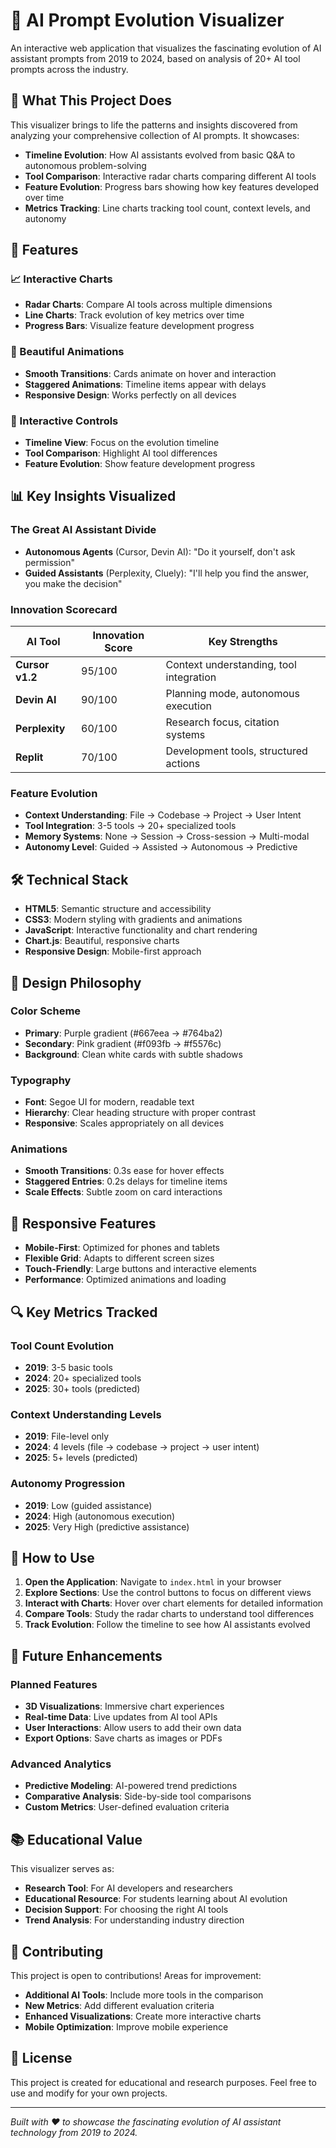 # 🤖 AI Prompt Evolution Visualizer

An interactive web application that visualizes the fascinating evolution of AI assistant prompts from 2019 to 2024, based on analysis of 20+ AI tool prompts across the industry.

## 🎯 What This Project Does

This visualizer brings to life the patterns and insights discovered from analyzing your comprehensive collection of AI prompts. It showcases:

- **Timeline Evolution**: How AI assistants evolved from basic Q&A to autonomous problem-solving
- **Tool Comparison**: Interactive radar charts comparing different AI tools
- **Feature Evolution**: Progress bars showing how key features developed over time
- **Metrics Tracking**: Line charts tracking tool count, context levels, and autonomy

## 🚀 Features

### 📈 Interactive Charts
- **Radar Charts**: Compare AI tools across multiple dimensions
- **Line Charts**: Track evolution of key metrics over time
- **Progress Bars**: Visualize feature development progress

### 🎨 Beautiful Animations
- **Smooth Transitions**: Cards animate on hover and interaction
- **Staggered Animations**: Timeline items appear with delays
- **Responsive Design**: Works perfectly on all devices

### 🔧 Interactive Controls
- **Timeline View**: Focus on the evolution timeline
- **Tool Comparison**: Highlight AI tool differences
- **Feature Evolution**: Show feature development progress

## 📊 Key Insights Visualized

### The Great AI Assistant Divide
- **Autonomous Agents** (Cursor, Devin AI): "Do it yourself, don't ask permission"
- **Guided Assistants** (Perplexity, Cluely): "I'll help you find the answer, you make the decision"

### Innovation Scorecard
| AI Tool | Innovation Score | Key Strengths |
|---------|-----------------|---------------|
| **Cursor v1.2** | 95/100 | Context understanding, tool integration |
| **Devin AI** | 90/100 | Planning mode, autonomous execution |
| **Perplexity** | 60/100 | Research focus, citation systems |
| **Replit** | 70/100 | Development tools, structured actions |

### Feature Evolution
- **Context Understanding**: File → Codebase → Project → User Intent
- **Tool Integration**: 3-5 tools → 20+ specialized tools
- **Memory Systems**: None → Session → Cross-session → Multi-modal
- **Autonomy Level**: Guided → Assisted → Autonomous → Predictive

## 🛠️ Technical Stack

- **HTML5**: Semantic structure and accessibility
- **CSS3**: Modern styling with gradients and animations
- **JavaScript**: Interactive functionality and chart rendering
- **Chart.js**: Beautiful, responsive charts
- **Responsive Design**: Mobile-first approach

## 🎨 Design Philosophy

### Color Scheme
- **Primary**: Purple gradient (#667eea → #764ba2)
- **Secondary**: Pink gradient (#f093fb → #f5576c)
- **Background**: Clean white cards with subtle shadows

### Typography
- **Font**: Segoe UI for modern, readable text
- **Hierarchy**: Clear heading structure with proper contrast
- **Responsive**: Scales appropriately on all devices

### Animations
- **Smooth Transitions**: 0.3s ease for hover effects
- **Staggered Entries**: 0.2s delays for timeline items
- **Scale Effects**: Subtle zoom on card interactions

## 📱 Responsive Features

- **Mobile-First**: Optimized for phones and tablets
- **Flexible Grid**: Adapts to different screen sizes
- **Touch-Friendly**: Large buttons and interactive elements
- **Performance**: Optimized animations and loading

## 🔍 Key Metrics Tracked

### Tool Count Evolution
- **2019**: 3-5 basic tools
- **2024**: 20+ specialized tools
- **2025**: 30+ tools (predicted)

### Context Understanding Levels
- **2019**: File-level only
- **2024**: 4 levels (file → codebase → project → user intent)
- **2025**: 5+ levels (predicted)

### Autonomy Progression
- **2019**: Low (guided assistance)
- **2024**: High (autonomous execution)
- **2025**: Very High (predictive assistance)

## 🎯 How to Use

1. **Open the Application**: Navigate to `index.html` in your browser
2. **Explore Sections**: Use the control buttons to focus on different views
3. **Interact with Charts**: Hover over chart elements for detailed information
4. **Compare Tools**: Study the radar charts to understand tool differences
5. **Track Evolution**: Follow the timeline to see how AI assistants evolved

## 🔮 Future Enhancements

### Planned Features
- **3D Visualizations**: Immersive chart experiences
- **Real-time Data**: Live updates from AI tool APIs
- **User Interactions**: Allow users to add their own data
- **Export Options**: Save charts as images or PDFs

### Advanced Analytics
- **Predictive Modeling**: AI-powered trend predictions
- **Comparative Analysis**: Side-by-side tool comparisons
- **Custom Metrics**: User-defined evaluation criteria

## 📚 Educational Value

This visualizer serves as:
- **Research Tool**: For AI developers and researchers
- **Educational Resource**: For students learning about AI evolution
- **Decision Support**: For choosing the right AI tools
- **Trend Analysis**: For understanding industry direction

## 🤝 Contributing

This project is open to contributions! Areas for improvement:
- **Additional AI Tools**: Include more tools in the comparison
- **New Metrics**: Add different evaluation criteria
- **Enhanced Visualizations**: Create more interactive charts
- **Mobile Optimization**: Improve mobile experience

## 📄 License

This project is created for educational and research purposes. Feel free to use and modify for your own projects.

---

*Built with ❤️ to showcase the fascinating evolution of AI assistant technology from 2019 to 2024.* 